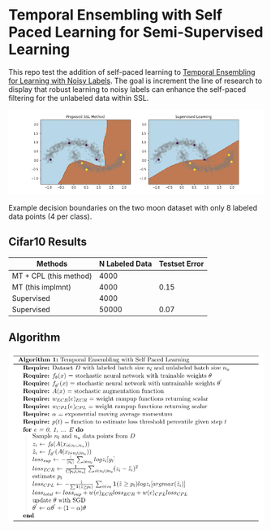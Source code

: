 # Temporal Ensembling with Self Paced Learning for Semi-Supervised Learning

This repo test the addition of self-paced learning to [Temporal Ensembling for Learning with Noisy Labels](https://arxiv.org/abs/2109.14563). The goal is increment the line of research to display that robust learning to noisy labels can enhance the self-paced filtering for the unlabeled data within SSL.

![](imgs/decision_bounds.png)

Example decision boundaries on the two moon dataset with only 8 labeled data points (4 per class).

## Cifar10 Results

| Methods                 | N Labeled Data | Testset Error |
| ----------------------- | -------------- | ------------- |
| MT + CPL (this method)  | 4000           |               |
| MT (this implmnt)       | 4000           | 0.15          |
| Supervised              | 4000           |               |
| Supervised              | 50000          | 0.07          |

## Algorithm

![](imgs/algorithm.png)